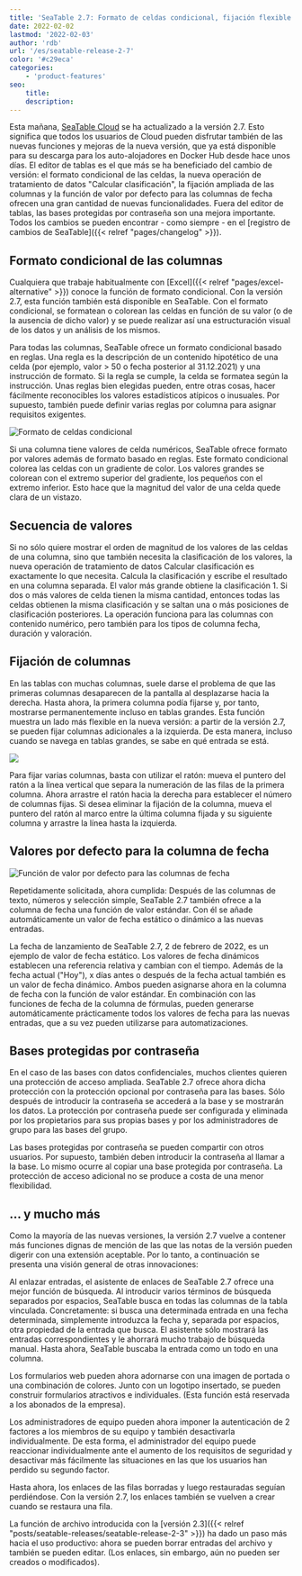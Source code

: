 ```yaml
---
title: 'SeaTable 2.7: Formato de celdas condicional, fijación flexible de columnas y práctico valor por defecto de la fecha - SeaTable'
date: 2022-02-02
lastmod: '2022-02-03'
author: 'rdb'
url: '/es/seatable-release-2-7'
color: '#c29eca'
categories:
    - 'product-features'
seo:
    title:
    description:
---
```


Esta mañana, [SeaTable Cloud](https://cloud.seatable.io) se ha actualizado a la versión 2.7. Esto significa que todos los usuarios de Cloud pueden disfrutar también de las nuevas funciones y mejoras de la nueva versión, que ya está disponible para su descarga para los auto-alojadores en Docker Hub desde hace unos días. El editor de tablas es el que más se ha beneficiado del cambio de versión: el formato condicional de las celdas, la nueva operación de tratamiento de datos "Calcular clasificación", la fijación ampliada de las columnas y la función de valor por defecto para las columnas de fecha ofrecen una gran cantidad de nuevas funcionalidades. Fuera del editor de tablas, las bases protegidas por contraseña son una mejora importante. Todos los cambios se pueden encontrar - como siempre - en el [registro de cambios de SeaTable]({{< relref "pages/changelog" >}}).

## Formato condicional de las columnas

Cualquiera que trabaje habitualmente con [Excel]({{< relref "pages/excel-alternative" >}}) conoce la función de formato condicional. Con la versión 2.7, esta función también está disponible en SeaTable. Con el formato condicional, se formatean o colorean las celdas en función de su valor (o de la ausencia de dicho valor) y se puede realizar así una estructuración visual de los datos y un análisis de los mismos.

Para todas las columnas, SeaTable ofrece un formato condicional basado en reglas. Una regla es la descripción de un contenido hipotético de una celda (por ejemplo, valor > 50 o fecha posterior al 31.12.2021) y una instrucción de formato. Si la regla se cumple, la celda se formatea según la instrucción. Unas reglas bien elegidas pueden, entre otras cosas, hacer fácilmente reconocibles los valores estadísticos atípicos o inusuales. Por supuesto, también puede definir varias reglas por columna para asignar requisitos exigentes.

![Formato de celdas condicional](Conditional_cell_formatting2.png)

Si una columna tiene valores de celda numéricos, SeaTable ofrece formato por valores además de formato basado en reglas. Este formato condicional colorea las celdas con un gradiente de color. Los valores grandes se colorean con el extremo superior del gradiente, los pequeños con el extremo inferior. Esto hace que la magnitud del valor de una celda quede clara de un vistazo.

## Secuencia de valores

Si no sólo quiere mostrar el orden de magnitud de los valores de las celdas de una columna, sino que también necesita la clasificación de los valores, la nueva operación de tratamiento de datos Calcular clasificación es exactamente lo que necesita. Calcula la clasificación y escribe el resultado en una columna separada. El valor más grande obtiene la clasificación 1. Si dos o más valores de celda tienen la misma cantidad, entonces todas las celdas obtienen la misma clasificación y se saltan una o más posiciones de clasificación posteriores. La operación funciona para las columnas con contenido numérico, pero también para los tipos de columna fecha, duración y valoración.

## Fijación de columnas

En las tablas con muchas columnas, suele darse el problema de que las primeras columnas desaparecen de la pantalla al desplazarse hacia la derecha. Hasta ahora, la primera columna podía fijarse y, por tanto, mostrarse permanentemente incluso en tablas grandes. Esta función muestra un lado más flexible en la nueva versión: a partir de la versión 2.7, se pueden fijar columnas adicionales a la izquierda. De esta manera, incluso cuando se navega en tablas grandes, se sabe en qué entrada se está.

![](Freeze-columns.png)

Para fijar varias columnas, basta con utilizar el ratón: mueva el puntero del ratón a la línea vertical que separa la numeración de las filas de la primera columna. Ahora arrastre el ratón hacia la derecha para establecer el número de columnas fijas. Si desea eliminar la fijación de la columna, mueva el puntero del ratón al marco entre la última columna fijada y su siguiente columna y arrastre la línea hasta la izquierda.

## Valores por defecto para la columna de fecha

![Función de valor por defecto para las columnas de fecha](Default_value_date_column.png)

Repetidamente solicitada, ahora cumplida: Después de las columnas de texto, números y selección simple, SeaTable 2.7 también ofrece a la columna de fecha una función de valor estándar. Con él se añade automáticamente un valor de fecha estático o dinámico a las nuevas entradas.

La fecha de lanzamiento de SeaTable 2.7, 2 de febrero de 2022, es un ejemplo de valor de fecha estático. Los valores de fecha dinámicos establecen una referencia relativa y cambian con el tiempo. Además de la fecha actual ("Hoy"), x días antes o después de la fecha actual también es un valor de fecha dinámico. Ambos pueden asignarse ahora en la columna de fecha con la función de valor estándar. En combinación con las funciones de fecha de la columna de fórmulas, pueden generarse automáticamente prácticamente todos los valores de fecha para las nuevas entradas, que a su vez pueden utilizarse para automatizaciones.

## Bases protegidas por contraseña

En el caso de las bases con datos confidenciales, muchos clientes quieren una protección de acceso ampliada. SeaTable 2.7 ofrece ahora dicha protección con la protección opcional por contraseña para las bases. Sólo después de introducir la contraseña se accederá a la base y se mostrarán los datos. La protección por contraseña puede ser configurada y eliminada por los propietarios para sus propias bases y por los administradores de grupo para las bases del grupo.

Las bases protegidas por contraseña se pueden compartir con otros usuarios. Por supuesto, también deben introducir la contraseña al llamar a la base. Lo mismo ocurre al copiar una base protegida por contraseña. La protección de acceso adicional no se produce a costa de una menor flexibilidad.

## ... y mucho más

Como la mayoría de las nuevas versiones, la versión 2.7 vuelve a contener más funciones dignas de mención de las que las notas de la versión pueden digerir con una extensión aceptable. Por lo tanto, a continuación se presenta una visión general de otras innovaciones:

Al enlazar entradas, el asistente de enlaces de SeaTable 2.7 ofrece una mejor función de búsqueda. Al introducir varios términos de búsqueda separados por espacios, SeaTable busca en todas las columnas de la tabla vinculada. Concretamente: si busca una determinada entrada en una fecha determinada, simplemente introduzca la fecha y, separada por espacios, otra propiedad de la entrada que busca. El asistente sólo mostrará las entradas correspondientes y le ahorrará mucho trabajo de búsqueda manual. Hasta ahora, SeaTable buscaba la entrada como un todo en una columna.

Los formularios web pueden ahora adornarse con una imagen de portada o una combinación de colores. Junto con un logotipo insertado, se pueden construir formularios atractivos e individuales. (Esta función está reservada a los abonados de la empresa).

Los administradores de equipo pueden ahora imponer la autenticación de 2 factores a los miembros de su equipo y también desactivarla individualmente. De esta forma, el administrador del equipo puede reaccionar individualmente ante el aumento de los requisitos de seguridad y desactivar más fácilmente las situaciones en las que los usuarios han perdido su segundo factor.

Hasta ahora, los enlaces de las filas borradas y luego restauradas seguían perdiéndose. Con la versión 2.7, los enlaces también se vuelven a crear cuando se restaura una fila.

La función de archivo introducida con la [versión 2.3]({{< relref "posts/seatable-releases/seatable-release-2-3" >}}) ha dado un paso más hacia el uso productivo: ahora se pueden borrar entradas del archivo y también se pueden editar. (Los enlaces, sin embargo, aún no pueden ser creados o modificados).
